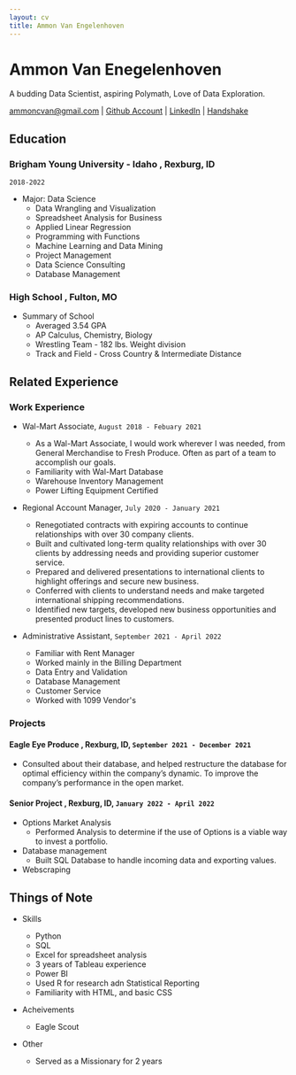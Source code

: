 ```yaml
---
layout: cv
title: Ammon Van Engelenhoven
---
```

# Ammon Van Enegelenhoven
A budding Data Scientist, aspiring Polymath, Love of Data Exploration.

<div id="webaddress">
<a href="ammoncvan@gmail.com">ammoncvan@gmail.com</a>
| <a href="https://github.com/vanman247">Github Account</a>
| <a href="https://www.linkedin.com/in/ammon-van-engelenhoven-4a42a0173/">LinkedIn</a>
| <a href="https://app.joinhandshake.com/stu/users/12645338">Handshake</a>
</div>

## Education

### __Brigham Young University - Idaho__ , Rexburg, ID
`2018-2022`

- Major: Data Science
    - Data Wrangling and Visualization
    - Spreadsheet Analysis for Business
    - Applied Linear Regression
    - Programming with Functions
    - Machine Learning and Data Mining
    - Project Management
    - Data Science Consulting
    - Database Management

### __High School__ , Fulton, MO

- Summary of School
    - Averaged 3.54 GPA
    - AP Calculus, Chemistry, Biology
    - Wrestling Team - 182 lbs. Weight division
    - Track and Field - Cross Country & Intermediate Distance


## Related Experience

### Work Experience

- Wal-Mart Associate, `August 2018 - Febuary 2021`
    - As a Wal-Mart Associate, I would work wherever I was needed, from General Merchandise to Fresh Produce. Often as part of a team to accomplish our goals.
    - Familiarity with Wal-Mart Database
    - Warehouse Inventory Management
    - Power Lifting Equipment Certified

- Regional Account Manager, `July 2020 - January 2021`
    - Renegotiated contracts with expiring accounts to continue relationships with over 30 company clients.
    - Built and cultivated long-term quality relationships with over 30 clients by addressing needs and providing superior customer service.
    - Prepared and delivered presentations to international clients to highlight offerings and secure new business.
    - Conferred with clients to understand needs and make targeted international shipping recommendations. 
    - Identified new targets, developed new business opportunities and presented product lines to customers.

- Administrative Assistant, `September 2021 - April 2022`
    - Familiar with Rent Manager
    - Worked mainly in the Billing Department
    - Data Entry and Validation
    - Database Management
    - Customer Service
    - Worked with 1099 Vendor's

### Projects

#### __Eagle Eye Produce__ , Rexburg, ID, `September 2021 - December 2021`
- Consulted about their database, and helped restructure the database for optimal efficiency within the company’s dynamic. To improve the company’s performance in the open market.

#### __Senior Project__ , Rexburg, ID, `January 2022 - April 2022`
- Options Market Analysis
    -  Performed Analysis to determine if the use of Options is a viable way to invest a portfolio.
- Database management
    - Built SQL Database to handle incoming data and exporting values.
- Webscraping

## Things of Note

- Skills
    - Python
    - SQL
    - Excel for spreadsheet analysis
    - 3 years of Tableau experience
    - Power BI
    - Used R for research adn Statistical Reporting
    - Familiarity with HTML, and basic CSS

- Acheivements
    - Eagle Scout

- Other
    - Served as a Missionary for 2 years




<!-- ### Footer

Last updated: May 2013